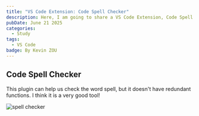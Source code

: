 ```yaml
---
title: "VS Code Extension: Code Spell Checker"
description: Here, I am going to share a VS Code Extension, Code Spell Checker.
pubDate: June 21 2025
categories:
  - Study
tags:
  - VS Code
badge: By Kevin ZOU
---
```


## Code Spell Checker
This plugin can help us check the word spell, but it doesn't have redundant functions.
I think it is a very good tool!

![spell checker](</image/spell.png>)